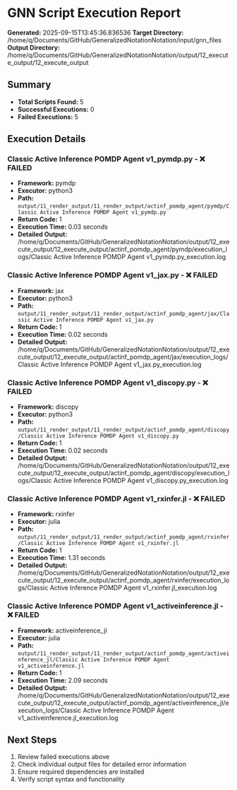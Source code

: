 # GNN Script Execution Report

**Generated:** 2025-09-15T13:45:36.836536
**Target Directory:** /home/q/Documents/GitHub/GeneralizedNotationNotation/input/gnn_files
**Output Directory:** /home/q/Documents/GitHub/GeneralizedNotationNotation/output/12_execute_output/12_execute_output

## Summary

- **Total Scripts Found:** 5
- **Successful Executions:** 0
- **Failed Executions:** 5

## Execution Details

### Classic Active Inference POMDP Agent v1_pymdp.py - ❌ FAILED

- **Framework:** pymdp
- **Executor:** python3
- **Path:** `output/11_render_output/11_render_output/actinf_pomdp_agent/pymdp/Classic Active Inference POMDP Agent v1_pymdp.py`
- **Return Code:** 1
- **Execution Time:** 0.03 seconds
- **Detailed Output:** /home/q/Documents/GitHub/GeneralizedNotationNotation/output/12_execute_output/12_execute_output/actinf_pomdp_agent/pymdp/execution_logs/Classic Active Inference POMDP Agent v1_pymdp.py_execution.log

### Classic Active Inference POMDP Agent v1_jax.py - ❌ FAILED

- **Framework:** jax
- **Executor:** python3
- **Path:** `output/11_render_output/11_render_output/actinf_pomdp_agent/jax/Classic Active Inference POMDP Agent v1_jax.py`
- **Return Code:** 1
- **Execution Time:** 0.02 seconds
- **Detailed Output:** /home/q/Documents/GitHub/GeneralizedNotationNotation/output/12_execute_output/12_execute_output/actinf_pomdp_agent/jax/execution_logs/Classic Active Inference POMDP Agent v1_jax.py_execution.log

### Classic Active Inference POMDP Agent v1_discopy.py - ❌ FAILED

- **Framework:** discopy
- **Executor:** python3
- **Path:** `output/11_render_output/11_render_output/actinf_pomdp_agent/discopy/Classic Active Inference POMDP Agent v1_discopy.py`
- **Return Code:** 1
- **Execution Time:** 0.02 seconds
- **Detailed Output:** /home/q/Documents/GitHub/GeneralizedNotationNotation/output/12_execute_output/12_execute_output/actinf_pomdp_agent/discopy/execution_logs/Classic Active Inference POMDP Agent v1_discopy.py_execution.log

### Classic Active Inference POMDP Agent v1_rxinfer.jl - ❌ FAILED

- **Framework:** rxinfer
- **Executor:** julia
- **Path:** `output/11_render_output/11_render_output/actinf_pomdp_agent/rxinfer/Classic Active Inference POMDP Agent v1_rxinfer.jl`
- **Return Code:** 1
- **Execution Time:** 1.31 seconds
- **Detailed Output:** /home/q/Documents/GitHub/GeneralizedNotationNotation/output/12_execute_output/12_execute_output/actinf_pomdp_agent/rxinfer/execution_logs/Classic Active Inference POMDP Agent v1_rxinfer.jl_execution.log

### Classic Active Inference POMDP Agent v1_activeinference.jl - ❌ FAILED

- **Framework:** activeinference_jl
- **Executor:** julia
- **Path:** `output/11_render_output/11_render_output/actinf_pomdp_agent/activeinference_jl/Classic Active Inference POMDP Agent v1_activeinference.jl`
- **Return Code:** 1
- **Execution Time:** 2.09 seconds
- **Detailed Output:** /home/q/Documents/GitHub/GeneralizedNotationNotation/output/12_execute_output/12_execute_output/actinf_pomdp_agent/activeinference_jl/execution_logs/Classic Active Inference POMDP Agent v1_activeinference.jl_execution.log

## Next Steps

1. Review failed executions above
2. Check individual output files for detailed error information
3. Ensure required dependencies are installed
4. Verify script syntax and functionality

